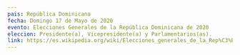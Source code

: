 ```yaml
---
pais: República Dominicana
fecha: Domingo 17 de Mayo de 2020
evento: Elecciones Generales de la República Dominicana de 2020
eleccion: Presidente(a), Vicepresidente(a) y Parlamentarios(as).
link: https://es.wikipedia.org/wiki/Elecciones_generales_de_la_Rep%C3%BAblica_Dominicana_de_2020
---
```


